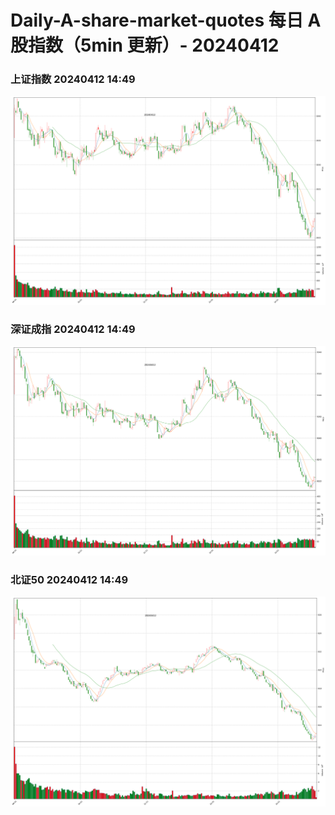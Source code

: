 
# Daily-A-share-market-quotes 每日 A 股指数（5min 更新）- 20240412

### 上证指数 20240412 14:49
![](./fig/2024/4/20240412-sh000001.png)

### 深证成指 20240412 14:49
![](./fig/2024/4/20240412-sz399001.png)

### 北证50 20240412 14:49
![](./fig/2024/4/20240412-bj899050.png)
